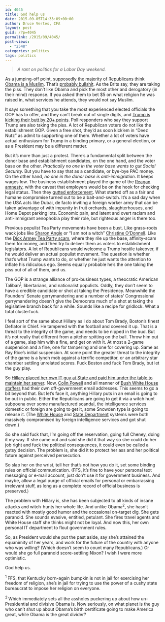 ```yaml
---
id: 4045
title: God help us
date: 2015-09-05T14:33:09+00:00
author: Druce Vertes, CFA
layout: post
guid: /?p=4045
permalink: /2015/09/4045/
post-views:
  - "2548"
categories: politics
tags: politics
---
```

> *A rant on politics for a Labor Day weekend.*
<!--more-->
As a jumping-off point, supposedly [the majority of Republicans think Obama is a Muslim](http://thehill.com/blogs/blog-briefing-room/news/252393-poll-majority-of-republicans-thinks-obama-is-a-muslim). That’s [probably bullshit](http://www.washingtonpost.com/news/the-fix/wp/2015/09/01/breaking-54-of-republicans-think-president-obama-is-a-muslim-but-probably-not/). As the Brits say, they are taking the piss. They don’t like Obama and pick the most other and derogatory (in their mind) response. If you asked them to bet $5 on what religion he was raised in, what services he attends, they would not say Muslim.

It says something that you take the most experienced elected officials the GOP has to offer, and they can’t break out of single digits, and [Trump is kicking their butt by 20+ points](http://thehill.com/blogs/ballot-box/presidential-races/252661-trump-hits-30-percent-in-new-poll). Poll responders who say they support Trump are also taking the piss. A lot of Republican voters do not like the establishment GOP. Given a free shot, they’d as soon kick’em in “Deez Nutz” as admit to supporting one of them. Whether a lot of voters have actual enthusiasm for Trump in a binding primary, or a general election, or as a President may be a different matter.

But it’s more than just a protest. There’s a fundamental split between the donor base and establishment candidates, on the one hand, and the voter base on the other. _Practically no one in the voter base wants to gut Social Security._ But you have to say that as a candidate, or bye-bye PAC money. On the other hand, _no one in the donor base is anti-immigration_. It keeps wages low. The business establishment played the game of the [Reagan amnesty](https://en.wikipedia.org/wiki/Immigration_Reform_and_Control_Act_of_1986), with the caveat that employers would be on the hook for checking legal status. Then they [gutted enforcement](http://archive.desmoinesregister.com/article/20080512/NEWS/80512012/Claims-ID-fraud-lead-largest-raid-state-history). What started off as a fair and humane compromise turned out to be a bait-and-switch. It’s a sad day when the USA acts like Dubai, de facto inviting a foreign worker army that can be taken advantage of with impunity in fruit orchards, slaughterhouses, and Home Depot parking lots. Economic pain, and latent and overt racism and anti-immigrant xenophobia play their role, but righteous anger is there too.

Previous populist Tea Party movements have been a bust. Like grass-roots wack jobs like [Sharon Angle](http://politicalhumor.about.com/od/republicanquotes/a/Sharron-Angle-Quotes.htm) or “I am not a witch” [Christine O’Donnell](http://www.nbc.com/saturday-night-live/video/christine-odonnell-ad/n12880). Like the [Dick Armey Tea Party scam](http://abcnews.go.com/Politics/OTUS/dick-armey-defends-million-deal-leave-freedomworks/story?id=18077760), where they rile up the base, affinity-scam them for money, and then try to deliver them as voters to establishment legislators. A lot of Republicans would welcome a Trump hostile takeover, if he would deliver an actual populist movement. The question is whether that’s what Trump wants to do, or whether he just wants the attention to inflate his ridiculous ego. Seems equally probable he’s the one taking the piss out of all of them, and us.

The GOP is a strange alliance of pro-business types, a theocratic American Taliban<sup><a href="#1">1</a></sup>, libertarians, and nationalist populists. Oddly, they don’t seem to have a credible candidate or shot at taking the Presidency. Meanwhile the Founders’ Senate gerrymandering and a number of states’ Congressional gerrymandering doesn’t give the Democrats much of a shot at taking the legislative branch back for a while. Sounds like a recipe for gridlock. What a total clusterfuck.

I feel sort of the same about Hillary as I do about Tom Brady, Boston’s finest Deflator in Chief. He tampered with the football and covered it up. That is a threat to the integrity of the game, and needs to be nipped in the bud. But it’s not really that different from a pitcher spitting on the ball. Throw him out of a game, slap him with a fine, and get on with it. At most a 2-game suspension and a fine, one for tampering and one for covering up. Same as Ray Rice’s initial suspension. At some point the greater threat to the integrity of the game is a lynch mob against a terrific competitor, or an arbitrary star chamber settling unrelated scores. Fuck Boston and fuck Tom Brady, but let the guy play.

So [Hillary placed her own IT guy at State and paid him under the table to maintain her server](http://www.washingtonpost.com/politics/clintons-personally-paid-state-department-staffer-to-maintain-server/2015/09/04/b13ab23e-530c-11e5-9812-92d5948a40f8_story.html). Now, [Colin Powell](http://nypost.com/2013/08/03/inside-colin-powells-hot-and-heavy-e-mails/) and all manner of [Bush White House staffers](http://www.cnn.com/2007/POLITICS/04/13/white.house.email/index.html?eref=rss_topstories) had their own off-government email addresses. This seems to go a bit beyond that. But let’s face it, anything Hillary puts in an email is going to be out in public. Either the Republicans are going to get it via a witch hunt subpoena over some manufactured scandal, the intelligence services domestic or foreign are going to get it, some Snowden type is going to release it. (The [White House](http://www.nytimes.com/2015/04/26/us/russian-hackers-read-obamas-unclassified-emails-officials-say.html) and [State Department](http://www.cnn.com/2015/03/10/politics/state-department-hack-worst-ever/) systems were both massively compromised by foreign intelligence services and got shut down.)

So she said fuck that, I’m going off the reservation, going full Cheney, doing it my way. If she came out and said she did it that way so she could do her job right and fuck the political consequences, it could even be called a gutsy decision. The problem is, she did it to protect her ass and her political future against perceived persecution.

So slap her on the wrist, tell her that’s not how you do it, set some binding rules on official communication. (FFS, it’s fine to have your personal text messaging or e-mail account, just don’t use it for government business. And maybe, allow a legal purge of official emails for personal or embarrassing irrelevant stuff, as long as a complete record of official business is preserved.)

The problem with Hillary is, she has been subjected to all kinds of insane attacks and witch-hunts her whole life. And unlike Obama<sup><a href="#2">2</a></sup>, she hasn’t reacted with mostly good humor and the occasional on-target dig. She gets paranoid. She sounds evasive, entitled, petulant. She fires travel agents and White House staff she thinks might not be loyal. And now this, her own personal IT department to flout government rules.

So, as President would she put the past aside, say she’s attained the equanimity of her years, and work for the future of the country with anyone who was willing? (Which doesn’t seem to count many Republicans.) Or would she go full paranoid score-settling Nixon? I wish I were more optimistic.

God help us.

<sup><a name="1">1</a> </sup>FFS, that Kentucky born-again bumpkin is not in jail for exercising her freedom of religion, she’s in jail for trying to use the power of a cushy state bureaucrat to impose her religion on everyone.

<sup><a name="2">2</a> </sup>Which immediately sets all the assholes puckering up about how un-Presidential and divisive Obama is. Now seriously, on what planet is the guy who can’t shut up about Obama’s birth certificate going to make America great, while Obama is the great divider?
